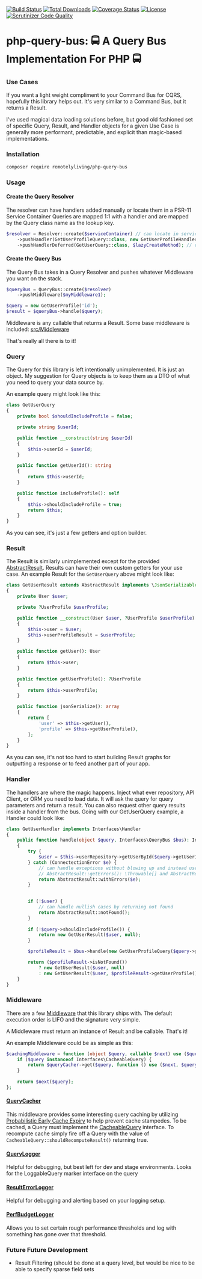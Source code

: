 [![Build Status](https://travis-ci.com/remotelyliving/php-query-bus.svg?branch=master)](https://travis-ci.org/remotelyliving/php-query-bus)
[![Total Downloads](https://poser.pugx.org/remotelyliving/php-query-bus/downloads)](https://packagist.org/packages/remotelyliving/php-query-bus)
[![Coverage Status](https://coveralls.io/repos/github/remotelyliving/php-query-bus/badge.svg?branch=master)](https://coveralls.io/github/remotelyliving/php-query-bus?branch=master) 
[![License](https://poser.pugx.org/remotelyliving/php-query-bus/license)](https://packagist.org/packages/remotelyliving/php-query-bus)
[![Scrutinizer Code Quality](https://scrutinizer-ci.com/g/remotelyliving/php-query-bus/badges/quality-score.png?b=master)](https://scrutinizer-ci.com/g/remotelyliving/php-query-bus/?branch=master)

# php-query-bus: 🚍 A Query Bus Implementation For PHP 🚍

### Use Cases

If you want a light weight compliment to your Command Bus for CQRS, hopefully this library helps out.
It's very similar to a Command Bus, but it returns a Result. 

I've used magical data loading solutions before, but good old fashioned set of specific Query, Result, and Handler objects for a given Use Case
is generally more performant, predictable, and explicit than magic-based implementations. 

### Installation

```sh
composer require remotelyliving/php-query-bus
```

### Usage

#### Create the Query Resolver 

The resolver can have handlers added manually or locate them in a PSR-11 Service Container
Queries are mapped 1:1 with a handler and are mapped by the Query class name as the lookup key.
```php
$resolver = Resolver::create($serviceContainer) // can locate in service container
    ->pushHandler(GetUserProfileQuery::class, new GetUserProfileHandler()) // can locate in a local map {query => handler}
    ->pushHandlerDeferred(GetUserQuery::class, $lazyCreateMethod); // can locate deferred to save un unnecessary object instantiation

```

#### Create the Query Bus

The Query Bus takes in a Query Resolver and pushes whatever Middleware you want on the stack.
```php
$queryBus = QueryBus::create($resolver)
    ->pushMiddleware($myMiddleware1);

$query = new GetUserProfile('id');
$result = $queryBus->handle($query);
```

Middleware is any callable that returns a Result. Some base middleware is included: [src/Middleware](https://github.com/remotelyliving/php-query-bus/tree/master/src/Middleware)

That's really all there is to it!

### Query

The Query for this library is left intentionally unimplemented. It is just an object.
My suggestion for Query objects is to keep them as a DTO of what you need to query your data source by. 

An example query might look like this:

```php
class GetUserQuery
{
    private bool $shouldIncludeProfile = false;

    private string $userId;

    public function __construct(string $userId)
    {
        $this->userId = $userId;
    }

    public function getUserId(): string
    {
        return $this->userId;
    }

    public function includeProfile(): self
    {
        $this->shouldIncludeProfile = true;
        return $this;
    }
}
```

As you can see, it's just a few getters and option builder.

### Result

The Result is similarly unimplemented except for the provided [AbstractResult](https://github.com/remotelyliving/php-query-bus/blob/master/src/AbstractResult.php).
Results can have their own custom getters for your use case. An example Result for the `GetUserQuery` above might look like:

```php
class GetUserResult extends AbstractResult implements \JsonSerializable
{
    private User $user;

    private ?UserProfile $userProfile;

    public function __construct(User $user, ?UserProfile $userProfile)
    {
        $this->user = $user;
        $this->userProfileResult = $userProfile;
    }

    public function getUser(): User
    {
        return $this->user;
    }

    public function getUserProfile(): ?UserProfile
    {
        return $this->userProfile;
    }

    public function jsonSerialize(): array
    {
        return [
            'user' => $this->getUser(),
            'profile' => $this->getUserProfile(),
        ];
    }
}
``` 

As you can see, it's not too hard to start building Result graphs for outputting a response or to feed another part of your app. 

### Handler

The handlers are where the magic happens. Inject what ever repository, API Client, or ORM you need to load data.
It will ask the query for query parameters and return a result. You can also request other query results inside a handler from the bus.
Going with our GetUserQuery example, a Handler could look like:

```php
class GetUserHandler implements Interfaces\Handler
{
    public function handle(object $query, Interfaces\QueryBus $bus): Interfaces\Result
    {
        try {
            $user = $this->userRepository->getUserById($query->getUserId());
        } catch (ConnectectionError $e) {
            // can handle exceptions without blowing up and instead use messaging via
            // AbstractResult::getErrors(): \Throwable[] and AbstractResult::hasErrors(): bool
            return AbstractResult::withErrors($e);
        }

        
        if (!$user) {
            // can handle nullish cases by returning not found
            return AbstractResult::notFound();
        }
       
        if (!$query->shouldIncludeProfile()) {
            return new GetUserResult($user, null);
        }

        $profileResult = $bus->handle(new GetUserProfileQuery($query->getUserId()));

        return ($profileResult->isNotFound())
            ? new GetUserResult($user, null)
            : new GetUserResult($user, $profileResult->getUserProfile());
    }
}
```

### Middleware

There are a few [Middleware](https://github.com/remotelyliving/php-query-bus/tree/master/src/Middleware) that this library ships with.
The default execution order is LIFO and the signature very simple.

A Middleware must return an instance of Result and be callable. That's it!

An example Middleware could be as simple as this:

```php
$cachingMiddleware = function (object $query, callable $next) use ($queryCacher) : Interfaces\Result {
    if ($query instanceof Interfaces\CacheableQuery) {
        return $queryCacher->get($query, function () use ($next, $query) { return $next($query); });
    }
   
    return $next($query);
};
```

#### [QueryCacher](https://github.com/remotelyliving/php-query-bus/blob/master/src/Middleware/QueryCacher.php)
This middleware provides some interesting query caching by utilizing [Probabilistic Early Cache Expiry](https://en.wikipedia.org/wiki/Cache_stampede#Probabilistic_early_expiration)
to help prevent cache stampedes. To be cached, a Query must implement the [CacheableQuery](https://github.com/remotelyliving/php-query-bus/blob/master/src/Interfaces/CacheableQuery.php) interface.
To recompute cache simply fire off a Query with the value of `CacheableQuery::shouldRecomputeResult()` returning true.

#### [QueryLogger](https://github.com/remotelyliving/php-query-bus/blob/master/src/Middleware/QueryLogger.php)
Helpful for debugging, but best left for dev and stage environments. Looks for the LoggableQuery marker interface on the query

#### [ResultErrorLogger](https://github.com/remotelyliving/php-query-bus/blob/master/src/Middleware/ResultErrorLogger.php)
Helpful for debugging and alerting based on your logging setup.

#### [PerfBudgetLogger](https://github.com/remotelyliving/php-query-bus/blob/master/src/Middleware/QueryLogger.php)
Allows you to set certain rough performance thresholds and log with something has gone over that threshold.

### Future Future Development

- Result Filtering (should be done at a query level, but would be nice to be able to specify sparse field sets
